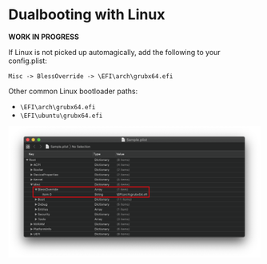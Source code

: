 # Dualbooting with Linux

**WORK IN PROGRESS**

If Linux is not picked up automagically, add the following to your config.plist:

```
Misc -> BlessOverride -> \EFI\arch\grubx64.efi
```

Other common Linux bootloader paths:

* `\EFI\arch\grubx64.efi`
* `\EFI\ubuntu\grubx64.efi`

![](/images/linux-md/blessoverride.png)
